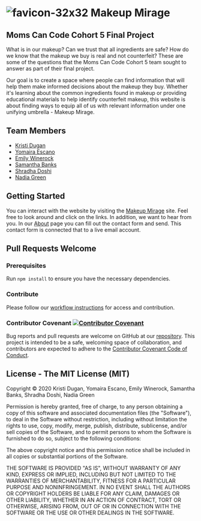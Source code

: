 # ![favicon-32x32](https://user-images.githubusercontent.com/27531265/75087498-2e6d3200-550f-11ea-93ce-2fa5154f1221.png) Makeup Mirage

## Moms Can Code Cohort 5 Final Project

What is in our makeup? Can we trust that all ingredients are safe? How do we know that the makeup we buy is real and not counterfeit? These are some of the questions that the Moms Can Code Cohort 5 team sought to answer as part of their final project.

Our goal is to create a space where people can find information that will help them make informed decisions about the makeup they buy. Whether it's learning about the common ingredients found in makeup or providing educational materials to help identify counterfeit makeup, this website is about finding ways to equip all of us with relevant information under one unifying umbrella - Makeup Mirage.

## Team Members

- [Kristi Dugan](https://github.com/KristiDugan)
- [Yomaira Escano](https://github.com/yomi413)
- [Emily Winerock](https://github.com/winerock)
- [Samantha Banks](https://github.com/techMomz704)
- [Shradha Doshi](https://github.com/shraddhakdoshi)
- [Nadia Green](https://github.com/NKGREEN)

## Getting Started

You can interact with the website by visiting the [Makeup Mirage](https://momscancode5.github.io/makeup_mirage/) site. Feel free to look around and click on the links. In addition, we want to hear from you. In our [About](https://momscancode5.github.io/makeup_mirage/about.html) page you can fill out the contact form and send. This contact form is connected that to a live email account.

## Pull Requests Welcome

### Prerequisites

Run `npm install` to ensure you have the necessary dependencies.

### Contribute

Please follow our [workflow instructions](workflow.md) for access and contribution.

### Contributor Covenant [![Contributor Covenant](https://img.shields.io/badge/Contributor%20Covenant-v2.0%20adopted-ff69b4.svg)](code_of_conduct.md)

Bug reports and pull requests are welcome on GitHub at our [repository](https://github.com/momscancode5/makeup_mirage). This project is intended to be a safe, welcoming space of collaboration, and contributors are expected to adhere to the [Contributor Covenant Code of Conduct](Contributing.md).

## License - The MIT License (MIT)

Copyright &copy; 2020 Kristi Dugan, Yomaira Escano, Emily Winerock, Samantha Banks, Shradha Doshi, Nadia Green

Permission is hereby granted, free of charge, to any person obtaining a copy of this software and associated documentation files (the "Software"), to deal in the Software without restriction, including without limitation the rights to use, copy, modify, merge, publish, distribute, sublicense, and/or sell copies of the Software, and to permit persons to whom the Software is furnished to do so, subject to the following conditions:

The above copyright notice and this permission notice shall be included in all copies or substantial portions of the Software.

THE SOFTWARE IS PROVIDED "AS IS", WITHOUT WARRANTY OF ANY KIND, EXPRESS OR IMPLIED, INCLUDING BUT NOT LIMITED TO THE WARRANTIES OF MERCHANTABILITY, FITNESS FOR A PARTICULAR PURPOSE AND NONINFRINGEMENT. IN NO EVENT SHALL THE AUTHORS OR COPYRIGHT HOLDERS BE LIABLE FOR ANY CLAIM, DAMAGES OR OTHER LIABILITY, WHETHER IN AN ACTION OF CONTRACT, TORT OR OTHERWISE, ARISING FROM, OUT OF OR IN CONNECTION WITH THE SOFTWARE OR THE USE OR OTHER DEALINGS IN THE SOFTWARE.
